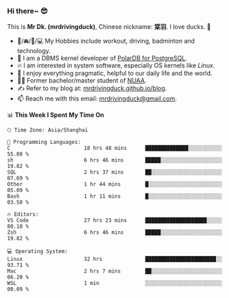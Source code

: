 ### Hi there~ 😎

This is **Mr Dk. (mrdrivingduck)**, Chinese nickname: **棠羽**. I love ducks. 🦆

- 💪/🚘/🏸/💻 My Hobbies include workout, driving, badminton and technology.
- 🍊 I am a DBMS kernel developer of [PolarDB for PostgreSQL](https://github.com/ApsaraDB/PolarDB-for-PostgreSQL).
- 🔥 I am interested in system software, especially OS kernels like *Linux*.
- 🔧 I enjoy everything pragmatic, helpful to our daily life and the world.
- 👨‍🎓 Former bachelor/master student of [NUAA](https://en.wikipedia.org/wiki/Nanjing_University_of_Aeronautics_and_Astronautics).
- ✍ Refer to my blog at: [mrdrivingduck.github.io/blog](https://mrdrivingduck.github.io/blog/).
- 📫 Reach me with this email: [mrdrivingduck@gmail.com](mailto:mrdrivingduck@gmail.com).

<!--START_SECTION:waka-->
📊 **This Week I Spent My Time On** 

```text
🕑︎ Time Zone: Asia/Shanghai

💬 Programming Languages: 
C                        18 hrs 48 mins      ██████████████░░░░░░░░░░░   55.08 % 
sh                       6 hrs 46 mins       █████░░░░░░░░░░░░░░░░░░░░   19.82 % 
SQL                      2 hrs 37 mins       ██░░░░░░░░░░░░░░░░░░░░░░░   07.69 % 
Other                    1 hr 44 mins        █░░░░░░░░░░░░░░░░░░░░░░░░   05.09 % 
Bash                     1 hr 11 mins        █░░░░░░░░░░░░░░░░░░░░░░░░   03.50 % 

🔥 Editors: 
VS Code                  27 hrs 23 mins      ████████████████████░░░░░   80.18 % 
Zsh                      6 hrs 46 mins       █████░░░░░░░░░░░░░░░░░░░░   19.82 % 

💻 Operating System: 
Linux                    32 hrs              ███████████████████████░░   93.71 % 
Mac                      2 hrs 7 mins        ██░░░░░░░░░░░░░░░░░░░░░░░   06.20 % 
WSL                      1 min               ░░░░░░░░░░░░░░░░░░░░░░░░░   00.09 % 
```


<!--END_SECTION:waka-->

<!-- ![Mr Dk.'s GitHub Stats](https://github-readme-stats.vercel.app/api?username=mrdrivingduck&count_private&show_icons=true&theme=buefy) -->

<!-- ![Most Used Languages](https://github-readme-stats.vercel.app/api/top-langs/?username=mrdrivingduck&exclude_repo=mips32-CPU,snort-tcp-socket&theme=buefy&layout=compact&langs_count=10) -->


<!--
**mrdrivingduck/mrdrivingduck** is a ✨ _special_ ✨ repository because its `README.md` (this file) appears on your GitHub profile.

Here are some ideas to get you started:

- 🔭 I’m currently working on ...
- 🌱 I’m currently learning ...
- 👯 I’m looking to collaborate on ...
- 🤔 I’m looking for help with ...
- 💬 Ask me about ...
- 📫 How to reach me: ...
- 😄 Pronouns: ...
- ⚡ Fun fact: ...
-->
